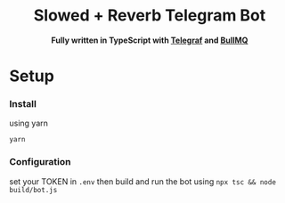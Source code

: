 <h1 align="center">Slowed + Reverb Telegram Bot</h1>

<div align="center">
  <strong>Fully written in TypeScript with
    <a href="https://github.com/telegraf/telegraf">Telegraf</a>
    and
    <a href="https://github.com/taskforcesh/bullmq">BullMQ</a>
  </strong>
</div>

# Setup

### Install

using yarn

`yarn`

### Configuration

set your TOKEN in `.env` then build and run the bot using `npx tsc && node build/bot.js`

